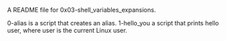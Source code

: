 A README file for 0x03-shell_variables_expansions.

0-alias is a script that creates an alias.
1-hello_you a script that prints hello user, where user is the current Linux user.
